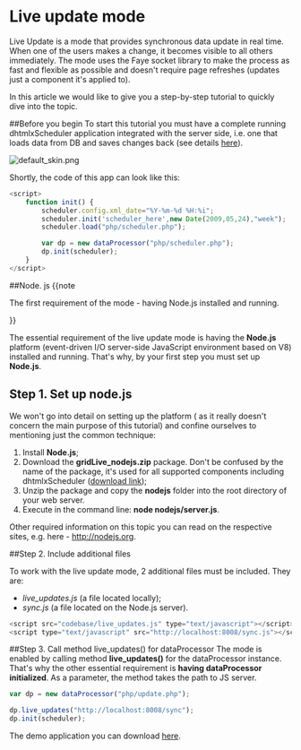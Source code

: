 
Live update mode
==============
Live Update is a mode that provides synchronous data update in real time. 
When one of the users makes a change, it becomes visible to all others immediately. 
The mode uses the Faye socket library to make the process as fast and flexible as possible 
and doesn't require page refreshes (updates just a component it's applied to).

In this article we would like to give you a step-by-step tutorial to quickly dive into the topic.

##Before you begin
To start this tutorial you must have a complete running dhtmlxScheduler application integrated with the server side, i.e. one that loads data from DB and saves changes back (see details [here](how_to_start.html)).

![default_skin.png](default_skin.png)

Shortly, the code of this app can look like this:


~~~js
<script>
	function init() {
		scheduler.config.xml_date="%Y-%m-%d %H:%i";
		scheduler.init('scheduler_here',new Date(2009,05,24),"week");
		scheduler.load("php/scheduler.php");

		var dp = new dataProcessor("php/scheduler.php");
		dp.init(scheduler);
	}
</script>

~~~


##Node. js
{{note


The first requirement of the mode - having Node.js installed and running.

}}

The essential requirement of the live update mode is having the **Node.js** platform (event-driven I/O server-side JavaScript environment based on V8) installed and running. That's why, by your first step you must set up **Node.js**.


## Step 1. Set up node.js 
We won't go into detail on setting up the platform ( as it really doesn't concern the main purpose of this tutorial) and confine ourselves to mentioning just the common technique:



1.  Install **Node.js**;
2.  Download the **gridLive_nodejs.zip** package. Don't be confused by the name of the package, it's used for all supported components including dhtmlxScheduler ([download link](http://dhtmlx.com/x/download/regular/gridLive_nodejs.zip));
3.  Unzip the package and copy the **nodejs** folder into the root directory of your web server.
4.  Execute in the command line: **node nodejs/server.js**.

Other required information on this topic you can read on the respective sites, e.g. here - http://nodejs.org.



##Step 2. Include additional files

To work with the live update mode, 2 additional files must be included. They are: 



+ _live_updates.js_ (a file located locally);
+ _sync.js_ (a file located on the Node.js server).


~~~js
<script src="codebase/live_updates.js" type="text/javascript"></script>
<script type="text/javascript" src="http://localhost:8008/sync.js"></script>

~~~



##Step 3.  Сall method live_updates() for dataProcessor 
The mode is enabled by calling method **live_updates()** for the dataProcessor instance. That's why the other essential requirement is **having dataProcessor initialized**. As a parameter, the method takes the path to JS server.


~~~js
var dp = new dataProcessor("php/update.php");

dp.live_updates("http://localhost:8008/sync");
dp.init(scheduler);

~~~


The demo application you can download [here](http://dhtmlx.com/x/download/regular/tutorials/dhtmlxScheduler.LiveUpdate.zip).